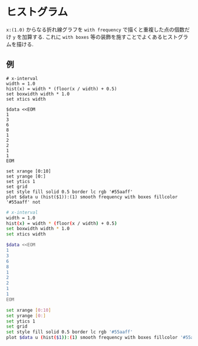 # ヒストグラム

`x:(1.0)` からなる折れ線グラフを
`with frequency`
で描くと重複した点の個数だけ `y` を加算する.
これに `with boxes` 等の装飾を施すことでよくあるヒストグラムを描ける.

## 例

```gnuplot
# x-interval
width = 1.0
hist(x) = width * (floor(x / width) + 0.5)
set boxwidth width * 1.0
set xtics width

$data <<EOM
1
3
6
8
1
2
2
1
1
EOM

set xrange [0:10]
set yrange [0:]
set ytics 1
set grid
set style fill solid 0.5 border lc rgb '#55aaff'
plot $data u (hist($1)):(1) smooth frequency with boxes fillcolor '#55aaff' not
```

```bash
# x-interval
width = 1.0
hist(x) = width * (floor(x / width) + 0.5)
set boxwidth width * 1.0
set xtics width

$data <<EOM
1
3
6
8
1
2
2
1
1
EOM

set xrange [0:10]
set yrange [0:]
set ytics 1
set grid
set style fill solid 0.5 border lc rgb '#55aaff'
plot $data u (hist($1)):(1) smooth frequency with boxes fillcolor '#55aaff' not
```
